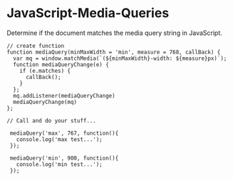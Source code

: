 # JavaScript-Media-Queries
Determine if the document matches the media query string in JavaScript.

```Js 
// create function
function mediaQuery(minMaxWidth = 'min', measure = 768, callBack) {
  var mq = window.matchMedia(`(${minMaxWidth}-width: ${measure}px)`);
  function mediaQueryChange(e) {
    if (e.matches) {
      callBack();
    }
  };
  mq.addListener(mediaQueryChange)
  mediaQueryChange(mq)
};

// Call and do your stuff...

 mediaQuery('max', 767, function(){
   console.log('max test...');
 });

 mediaQuery('min', 900, function(){
   console.log('min test...');
 });

```
